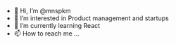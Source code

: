 - 👋 Hi, I’m @mnspkm
- 👀 I’m interested in Product management and startups
- 🌱 I’m currently learning React
- 📫 How to reach me ...

<!---
mnspkm/mnspkm is a ✨ special ✨ repository because its `README.md` (this file) appears on your GitHub profile.
You can click the Preview link to take a look at your changes.
--->
